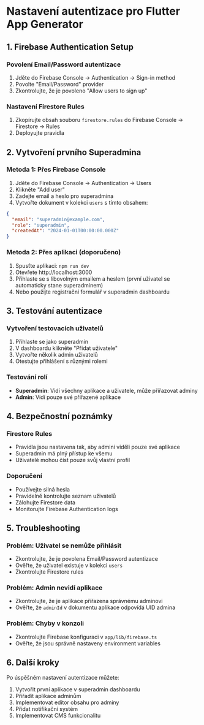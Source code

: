 # Nastavení autentizace pro Flutter App Generator

## 1. Firebase Authentication Setup

### Povolení Email/Password autentizace
1. Jděte do Firebase Console → Authentication → Sign-in method
2. Povolte "Email/Password" provider
3. Zkontrolujte, že je povoleno "Allow users to sign up"

### Nastavení Firestore Rules
1. Zkopírujte obsah souboru `firestore.rules` do Firebase Console → Firestore → Rules
2. Deployujte pravidla

## 2. Vytvoření prvního Superadmina

### Metoda 1: Přes Firebase Console
1. Jděte do Firebase Console → Authentication → Users
2. Klikněte "Add user"
3. Zadejte email a heslo pro superadmina
4. Vytvořte dokument v kolekci `users` s tímto obsahem:
```json
{
  "email": "superadmin@example.com",
  "role": "superadmin",
  "createdAt": "2024-01-01T00:00:00.000Z"
}
```

### Metoda 2: Přes aplikaci (doporučeno)
1. Spusťte aplikaci: `npm run dev`
2. Otevřete http://localhost:3000
3. Přihlaste se s libovolným emailem a heslem (první uživatel se automaticky stane superadminem)
4. Nebo použijte registrační formulář v superadmin dashboardu

## 3. Testování autentizace

### Vytvoření testovacích uživatelů
1. Přihlaste se jako superadmin
2. V dashboardu klikněte "Přidat uživatele"
3. Vytvořte několik admin uživatelů
4. Otestujte přihlášení s různými rolemi

### Testování rolí
- **Superadmin**: Vidí všechny aplikace a uživatele, může přiřazovat adminy
- **Admin**: Vidí pouze své přiřazené aplikace

## 4. Bezpečnostní poznámky

### Firestore Rules
- Pravidla jsou nastavena tak, aby admini viděli pouze své aplikace
- Superadmin má plný přístup ke všemu
- Uživatelé mohou číst pouze svůj vlastní profil

### Doporučení
- Používejte silná hesla
- Pravidelně kontrolujte seznam uživatelů
- Zálohujte Firestore data
- Monitorujte Firebase Authentication logs

## 5. Troubleshooting

### Problém: Uživatel se nemůže přihlásit
- Zkontrolujte, že je povolena Email/Password autentizace
- Ověřte, že uživatel existuje v kolekci `users`
- Zkontrolujte Firestore rules

### Problém: Admin nevidí aplikace
- Zkontrolujte, že je aplikace přiřazena správnému adminovi
- Ověřte, že `adminId` v dokumentu aplikace odpovídá UID admina

### Problém: Chyby v konzoli
- Zkontrolujte Firebase konfiguraci v `app/lib/firebase.ts`
- Ověřte, že jsou správně nastaveny environment variables

## 6. Další kroky

Po úspěšném nastavení autentizace můžete:
1. Vytvořit první aplikace v superadmin dashboardu
2. Přiřadit aplikace adminům
3. Implementovat editor obsahu pro adminy
4. Přidat notifikační systém
5. Implementovat CMS funkcionalitu 
